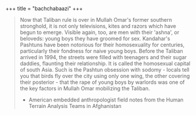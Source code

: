 +++
title = "bachchabaazi"
+++

> Now that Taliban rule is over in Mullah Omar's former southern stronghold, it is not only televisions, kites and razors which have begun to emerge. Visible again, too, are men with their 'ashna', or beloveds: young boys they have groomed for sex. Kandahar's Pashtuns have been notorious for their homosexuality for centuries, particularly their fondness for naive young boys. Before the Taliban arrived in 1994, the streets were filled with teenagers and their sugar daddies, flaunting their relationship. It is called the homosexual capital of south Asia. Such is the Pashtun obsession with sodomy - locals tell you that birds fly over the city using only one wing, the other covering their posterior - that the rape of young boys by warlords was one of the key factors in Mullah Omar mobilizing the Taliban.
>  - American embedded anthropologist field notes from the Human Terrain Analysis Teams in Afghanistan